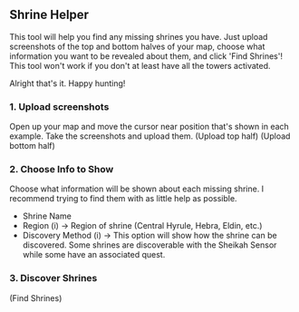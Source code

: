 ## Shrine Helper

This tool will help you find any missing shrines you have. Just upload screenshots of the top and bottom halves of your map, choose what information you want to be revealed about them, and click 'Find Shrines'! This tool won't work if you don't at least have all the towers activated.

Alright that's it. Happy hunting!

### 1. Upload screenshots
Open up your map and move the cursor near position that's shown in each example. Take the screenshots and upload them.
(Upload top half)
(Upload bottom half)
### 2. Choose Info to Show
Choose what information will be shown about each missing shrine. I recommend trying to find them with as little help as possible.
- Shrine Name
- Region (i) -> Region of shrine (Central Hyrule, Hebra, Eldin, etc.)
- Discovery Method (i) -> This option will show how the shrine can be discovered. Some shrines are discoverable with the Sheikah Sensor while some have an associated quest.
### 3. Discover Shrines
(Find Shrines)
